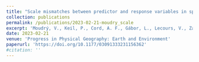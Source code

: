 ```yaml
---
title: "Scale mismatches between predictor and response variables in species distribution modelling: A review of practices for appropriate grain selection"
collection: publications
permalink: /publications/2023-02-21-moudry_scale
excerpt: 'Moudrý, V., Keil, P., Cord, A. F., Gábor, L., Lecours, V., Zarzo-Arias, A., Barták, V., Malavasi, M., Rocchini, D., Torresani, M., Gdulová, K., Grattarola, F., Leroy, F., Marchetto, E., Thouverai, E., Prošek, J., Wild, J., & Šímová, P.'
date: 2023-02-21
venue: 'Progress in Physical Geography: Earth and Environment'
paperurl: 'https://doi.org/10.1177/03091333231156362'
#citation: ''
---
```


